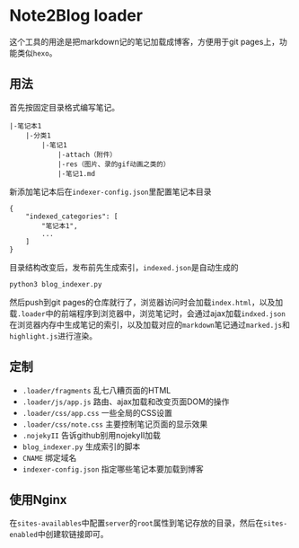 # Note2Blog loader

这个工具的用途是把markdown记的笔记加载成博客，方便用于git pages上，功能类似`hexo`。

## 用法

首先按固定目录格式编写笔记。

```
|-笔记本1
    |-分类1
        |-笔记1
            |-attach（附件）
            |-res（图片、录的gif动画之类的）
            |-笔记1.md
```

新添加笔记本后在`indexer-config.json`里配置笔记本目录
```
{
	"indexed_categories": [
		"笔记本1",
		...
	]
}
```

目录结构改变后，发布前先生成索引，`indexed.json`是自动生成的
```
python3 blog_indexer.py
```

然后push到git pages的仓库就行了，浏览器访问时会加载`index.html`，以及加载`.loader`中的前端程序到浏览器中，浏览笔记时，会通过ajax加载`indxed.json`在浏览器内存中生成笔记的索引，以及加载对应的`markdown`笔记通过`marked.js`和`highlight.js`进行渲染。

## 定制

* `.loader/fragments` 乱七八糟页面的HTML
* `.loader/js/app.js` 路由、ajax加载和改变页面DOM的操作
* `.loader/css/app.css` 一些全局的CSS设置
* `.loader/css/note.css` 主要控制笔记页面的显示效果
* `.nojekyII` 告诉github别用nojekyII加载
* `blog_indexer.py` 生成索引的脚本
* `CNAME` 绑定域名
* `indexer-config.json` 指定哪些笔记本要加载到博客

## 使用Nginx

在`sites-availables`中配置`server`的`root`属性到笔记存放的目录，然后在`sites-enabled`中创建软链接即可。